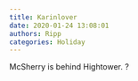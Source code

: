 ```yaml
---
title: Karinlover
date: 2020-01-24 13:08:01
authors: Ripp
categories: Holiday
---
```


 McSherry is behind Hightower.
?